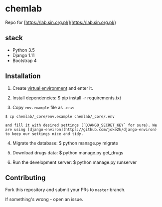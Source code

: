 # chemlab

Repo for [https://lab.sin.org.pl/](https://lab.sin.org.pl/)

## stack

* Python 3.5
* Django 1.11
* Bootstrap 4

## Installation

1. Create [virtual environment](https://realpython.com/blog/python/python-virtual-environments-a-primer/) and enter it.
2. Install dependencies:
        $ pip install -r requirements.txt

3. Copy `env.example` file as `.env`:
```
$ cp chemlab/_core/env.example chemlab/_core/.env
```

    and fill it with desired settings (`DJANGO_SECRET_KEY` for sure). We are using [django-environ](https://github.com/joke2k/django-environ) to keep our settings nice and tidy.
4. Migrate the database:
        $ python manage.py migrate
5. Download drugs data:
        $ python manage.py get_drugs

6. Run the development server:
        $ python manage.py runserver

## Contributing

Fork this repository and submit your PRs to `master` branch.

If something's wrong - open an issue.
